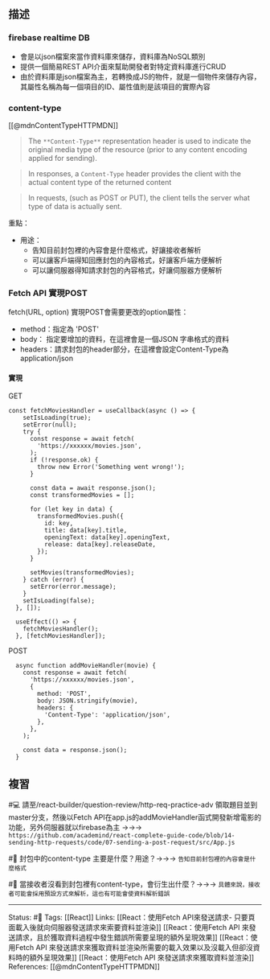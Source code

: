 
## 描述

### firebase realtime DB
- 會是以json檔案來當作資料庫來儲存，資料庫為NoSQL類別
- 提供一個簡易REST API介面來幫助開發者對特定資料庫進行CRUD
- 由於資料庫是json檔案為主，若轉換成JS的物件，就是一個物件來儲存內容，其屬性名稱為每一個項目的ID、屬性值則是該項目的實際內容



### content-type
[[@mdnContentTypeHTTPMDN]]
> The `**Content-Type**` representation header is used to indicate the original media type of the resource (prior to any content encoding applied for sending).

> In responses, a `Content-Type` header provides the client with the actual content type of the returned content

> In requests, (such as POST or PUT), the client tells the server what type of data is actually sent.

重點：
- 用途：
	-  告知目前封包裡的內容會是什麼格式，好讓接收者解析
	- 可以讓客戶端得知回應封包的內容格式，好讓客戶端方便解析
	- 可以讓伺服器得知請求封包的內容格式，好讓伺服器方便解析


### Fetch API 實現POST

fetch(URL, option) 實現POST會需要更改的option屬性：
- method：指定為 'POST'
- body： 指定要增加的資料，在這裡會是一個JSON 字串格式的資料
- headers：請求封包的header部分，在這裡會設定Content-Type為application/json

#### 實現

GET 
```
const fetchMoviesHandler = useCallback(async () => {
    setIsLoading(true);
    setError(null);
    try {
      const response = await fetch(
        'https://xxxxxx/movies.json',
      );
      if (!response.ok) {
        throw new Error('Something went wrong!');
      }

      const data = await response.json();
      const transformedMovies = [];

      for (let key in data) {
        transformedMovies.push({
          id: key,
          title: data[key].title,
          openingText: data[key].openingText,
          release: data[key].releaseDate,
        });
      }

      setMovies(transformedMovies);
    } catch (error) {
      setError(error.message);
    }
    setIsLoading(false);
  }, []);

  useEffect(() => {
    fetchMoviesHandler();
  }, [fetchMoviesHandler]);
```

POST
```
  async function addMovieHandler(movie) {
    const response = await fetch(
      'https://xxxxxx/movies.json',
      {
        method: 'POST',
        body: JSON.stringify(movie),
        headers: {
          'Content-Type': 'application/json',
        },
      },
    );

    const data = response.json();
  }
```

## 複習

#💻 請至/react-builder/question-review/http-req-practice-adv 領取題目並到master分支，然後以Fetch API在app.js的addMovieHandler函式開發新增電影的功能，另外伺服器就以firebase為主 ->->-> `https://github.com/academind/react-complete-guide-code/blob/14-sending-http-requests/code/07-sending-a-post-request/src/App.js`
<!--SR:!2022-10-31,10,250-->

#🧠 封包中的content-type 主要是什麼？用途？->->-> `告知目前封包裡的內容會是什麼格式`
<!--SR:!2022-10-22,3,250-->

#🧠 當接收者沒看到封包裡有content-type，會衍生出什麼？->->-> `具體來說，接收者可能會採用預設方式來解析，這也有可能會使資料解析錯誤`
<!--SR:!2022-10-22,3,250-->



---
Status: #🌱 
Tags:
[[React]]
Links:
[[React：使用Fetch API來發送請求- 只要頁面載入後就向伺服器發送請求來索要資料並渲染]]
[[React：使用Fetch API 來發送請求，且於獲取資料過程中發生錯誤所需要呈現的額外呈現效果]]
[[React：使用Fetch API 來發送請求來獲取資料並渲染所需要的載入效果以及沒載入但卻沒資料時的額外呈現效果]]
[[React：使用Fetch API 來發送請求來獲取資料並渲染]]
References:
[[@mdnContentTypeHTTPMDN]]